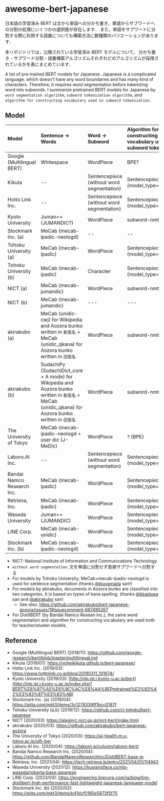 # awesome-bert-japanese

日本語の学習済み BERT は文から単語への分かち書き，単語からサブワードへの分割の処理にいくつかの選択肢が存在します．
また，単語をサブワードに分割する際に利用する語彙についても構築方法に数種類のバリエーションがあります．

本リポジトリでは，公開されている学習済み BERT モデルについて，
分かち書き・サブワード分割・語彙構築アルゴリズムそれぞれどのアルゴリズムが採用されているかを表にまとめています．

A list of pre-trained BERT models for Japanese.
Japanese is a complicated language; which doesn't have any word boundaries and has many kind of characters.
Therefore, it requires word segmentation before tokenizing word into subwords.
I summarize pretrained BERT models for Japanese by `word segmentation algorithm`, `subword tokenization algorithm`, and `algorithm for constructing vocabulary used in subword tokenization`.


## Model


| Model                      | Sentence -> Words                                                                                                                                    | Word -> Subword                           | Algorithm for constructing vocabulary used in subword tokenization     |
| :------------------------- | :----------------                                                                                                                                    | :---------------------------------------- | :--------------------------------------------------------------------- |
| Google (Multilingual BERT) | Whitespace                                                                                                                                           | WordPiece                                 | BPE?                                                                   |
| Kikuta                     | --                                                                                                                                                   | Sentencepiece (without word segmentation) | Sentencepiece (model_type=unigram)                                     |
| Hotto Link Inc.            | --                                                                                                                                                   | Sentencepiece (without word segmentation) | Sentencepiece (model_type=unigram)                                     |
| Kyoto University           | Juman++ (JUMANDIC?)                                                                                                                                  | WordPiece                                 | subword-nmt (BPE)                                                      |
| Stockmark Inc. (a)         | MeCab (mecab-ipadic-neologd)                                                                                                                         | --                                        | --                                                                     |
| Tohoku University (a)      | MeCab (mecab-ipadic)                                                                                                                                 | WordPiece                                 | Sentencepiece (model_type=bpe)                                         |
| Tohoku University (b)      | MeCab (mecab-ipadic)                                                                                                                                 | Character                                 | Sentencepiece (model_type=character)                                   |
| NICT (a)                   | MeCab (mecab-jumandic)                                                                                                                               | WordPiece                                 | subword-nmt (BPE)                                                      |
| NICT (b)                   | MeCab (mecab-jumandic)                                                                                                                               | ---                                       | ---                                                                    |
| akirakubo (a)              | MeCab (unidic-cwj) for Wikipedia and Aozora bunko written in `新仮名` + MeCab (unidic_qkana) for Aozora bunko written in `旧仮名`                      | WordPiece                                 | subword-nmt (BPE)                                                      |
| akirakubo (b)              | SudachiPy (SudachiDict_core + A mode) for Wikipedia and Aozora bunko written in `新仮名` + MeCab (unidic_qkana) for Aozora bunko written in `旧仮名`   | WordPiece                                 | subword-nmt (BPE)                                                      |
| The University of Tokyo    | MeCab (mecab-ipadic-neologd + user dic (J-MeDic)                                                                                                     | WordPiece                                 | ? (BPE)                                                                |
| Laboro.AI Inc.             | --                                                                                                                                                   | Sentencepiece (without word segmentation) | Sentencepiece (model_type=unigram)                                     |
| Bandai Namco Research Inc. | MeCab (mecab-ipadic)                                                                                                                                 | WordPiece                                 | Sentencepiece (model_type=bpe)                                         |
| Retrieva, Inc.             | MeCab (mecab-ipadic)                                                                                                                                 | WordPiece                                 | Sentencepiece (model_type=bpe)                                         |
| Waseda University          | Juman++ (JUMANDIC)                                                                                                                                   | WordPiece                                 | Sentencepiece (model_type=unigram)                                     |
| LINE Corp.                 | MeCab (mecab-unidic)                                                                                                                                 | WordPiece                                 | Sentencepiece (model_type=bpe)                                         |
| Stockmark Inc. (b)         | MeCab (mecab-ipadic-neologd)                                                                                                                         | WordPiece                                 | Sentencepiece (model_type=?)                                           |

* NICT: National Institute of Information and Communications Technology
* `without word segmentation`: 文を単語に分割せず直接サブワードへ分割する
* For models by Tohoku University, MeCab+mecab-ipadic-neologd is used for sentence segmentation (thanks [@ikuyamada](https://github.com/ikuyamada) san!)
* For models by akirakubo, documents in Aozora bunko are classified into two categories. It is based on types of kana spelling. (thanks [@kkadowa](https://github.com/kkadowa) san and [@akirakubo](https://github.com/akirakubo) san!
  * See also: https://github.com/akirakubo/bert-japanese-aozora/issues/1#issuecomment-667495267
* For DistilBERT (by Bandai Namco Resean Inc.), the same word segmentation and algorithm for constructing vocabulary are used both for teacher/studen models.


## Reference

- Google (Multilingual BERT) (2018/11): https://github.com/google-research/bert/blob/master/multilingual.md
- Kikuta (2019/01): https://yoheikikuta.github.io/bert-japanese/
- Hotto Link Inc. (2019/03): https://www.hottolink.co.jp/blog/20190311_101674/
- Kyoto University (2019/03): [http://nlp.ist.i.kyoto-u.ac.jp/bert](http://nlp.ist.i.kyoto-u.ac.jp/index.php?BERT%E6%97%A5%E6%9C%AC%E8%AA%9EPretrained%E3%83%A2%E3%83%87%E3%83%AB)
- Stockmark Inc. (a) (2019/04): https://qiita.com/mkt3/items/3c1278339ff1bcc0187f
- Tohoku University (a,b) (2019/12): https://github.com/cl-tohoku/bert-japanese
- NICT (2020/03): https://alaginrc.nict.go.jp/nict-bert/index.html
- akirakubo (2020/03): https://github.com/akirakubo/bert-japanese-aozora
- The University of Tokyo (2020/03): https://ai-health.m.u-tokyo.ac.jp/uth-ber
- Laboro.AI Inc. (2020/04): https://laboro.ai/column/laboro-bert/
- Bandai Namco Research Inc. (2020/04): https://github.com/BandaiNamcoResearchInc/DistilBERT-base-jp
- Retrieva, Inc. (2021/04): https://tech.retrieva.jp/entry/2021/04/01/114943
- Waseda University (2021/12): https://huggingface.co/nlp-waseda/roberta-base-japanese
- LINE Corp. (2023/03): https://engineering.linecorp.com/ja/blog/line-distilbert-high-performance-fast-lightweight-japanese-language-model
- Stockmark Inc. (b) (2020/02): https://qiita.com/mkt3/items/b41dcf0185e5873f5f75
